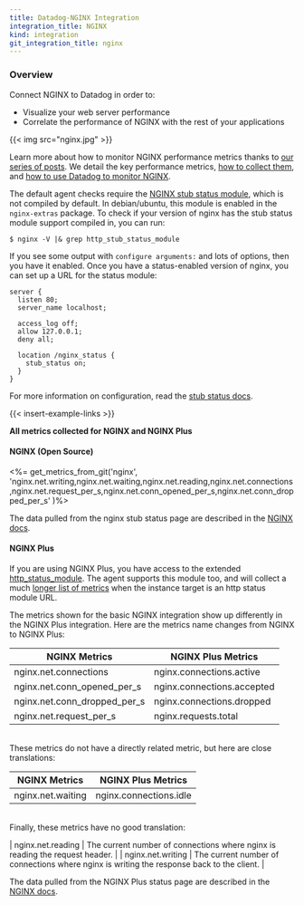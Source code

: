 ```yaml
---
title: Datadog-NGINX Integration
integration_title: NGINX
kind: integration
git_integration_title: nginx
---
```

### Overview

Connect NGINX to Datadog in order to:

* Visualize your web server performance
* Correlate the performance of NGINX with the rest of your applications

{{< img src="nginx.jpg" >}}

Learn more about how to monitor NGINX performance metrics thanks to [our series of posts](https://www.datadoghq.com/blog/how-to-monitor-nginx/). We detail the key performance metrics, [how to collect them](https://www.datadoghq.com/blog/how-to-collect-nginx-metrics/index.html), and [how to use Datadog to monitor NGINX](https://www.datadoghq.com/blog/how-to-monitor-nginx-with-datadog/index.html).

The default agent checks require the [NGINX stub status module](http://nginx.org/en/docs/http/ngx_http_stub_status_module.html), which is not compiled by default.  In debian/ubuntu, this module is enabled in the `nginx-extras` package.  To check if your version of nginx has the stub status module support compiled in, you can run:

```
$ nginx -V |& grep http_stub_status_module
```

If you see some output with `configure arguments:` and lots of options, then you have it enabled.  Once you have a status-enabled version of nginx, you can set up a URL for the status module:

    server {
      listen 80;
      server_name localhost;

      access_log off;
      allow 127.0.0.1;
      deny all;

      location /nginx_status {
        stub_status on;
      }
    }

For more information on configuration, read the [stub status docs](http://nginx.org/en/docs/http/ngx_http_stub_status_module.html).

{{< insert-example-links >}}

**All metrics collected for NGINX and NGINX Plus**



#### NGINX (Open Source)

<%= get_metrics_from_git('nginx', 'nginx.net.writing,nginx.net.waiting,nginx.net.reading,nginx.net.connections,nginx.net.request_per_s,nginx.net.conn_opened_per_s,nginx.net.conn_dropped_per_s' )%>

The data pulled from the nginx stub status page are described in the [NGINX docs](http://nginx.org/en/docs/http/ngx_http_stub_status_module.html#data).

#### NGINX Plus

If you are using NGINX Plus, you have access to the extended [http_status_module](http://nginx.org/en/docs/http/ngx_http_status_module.html#data).  The agent supports this module too, and will collect a much [longer list of metrics](https://github.com/DataDog/integrations-core/blob/master/nginx/ci/fixtures/nginx_plus_out.python) when the instance target is an http status module URL.

The metrics shown for the basic NGINX integration show up differently in the NGINX Plus integration.
Here are the  metrics name changes from NGINX to NGINX Plus:

| NGINX Metrics | NGINX Plus Metrics |
|-------------------|-------------------|
| nginx.net.connections | nginx.connections.active |
| nginx.net.conn_opened_per_s | nginx.connections.accepted |
| nginx.net.conn_dropped_per_s | nginx.connections.dropped |
| nginx.net.request_per_s | nginx.requests.total |


<br/>
These metrics do not have a directly related metric, but here are close translations:

| NGINX Metrics | NGINX Plus Metrics |
|-------------------|-------------------|
| nginx.net.waiting | nginx.connections.idle|


<br/>
Finally, these metrics have no good translation:

| nginx.net.reading | The current number of connections where nginx is reading the request header. |
| nginx.net.writing | The current number of connections where nginx is writing the response back to the client. |



The data pulled from the NGINX Plus status page are described in the [NGINX docs](http://nginx.org/en/docs/http/ngx_http_status_module.html#data).
